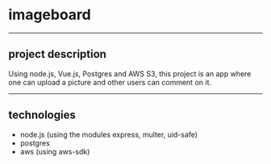 # imageboard

---

## project description

Using node.js, Vue.js, Postgres and AWS S3, this project is an app where one can upload a picture and other users can comment on it.

---

## technologies

-   node.js (using the modules express, multer, uid-safe)
-   postgres 
-   aws (using aws-sdk)
